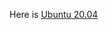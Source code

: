 Here is [Ubuntu 20.04](https://www.digitalocean.com/community/tutorials/how-to-secure-apache-with-let-s-encrypt-on-ubuntu-20-04)
